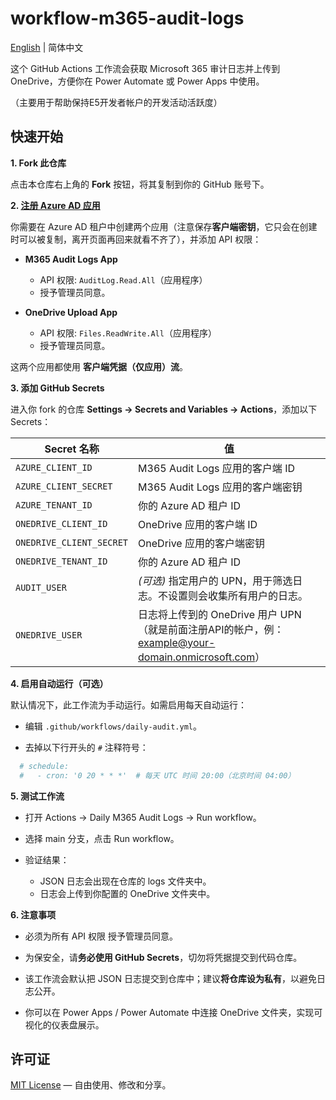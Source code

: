 # workflow-m365-audit-logs

[English](./README.md) | 简体中文

这个 GitHub Actions 工作流会获取 Microsoft 365 审计日志并上传到 OneDrive，方便你在 Power Automate 或 Power Apps 中使用。

（主要用于帮助保持E5开发者帐户的开发活动活跃度）

## 快速开始

**1. Fork 此仓库**

点击本仓库右上角的 **Fork** 按钮，将其复制到你的 GitHub 账号下。

**2. [注册 Azure AD 应用](https://portal.azure.com/#view/Microsoft_AAD_RegisteredApps/ApplicationsListBlade)**

你需要在 Azure AD 租户中创建两个应用（注意保存**客户端密钥**，它只会在创建时可以被复制，离开页面再回来就看不齐了），并添加 API 权限：

- **M365 Audit Logs App**
  - API 权限: `AuditLog.Read.All`（应用程序）
  - 授予管理员同意。

- **OneDrive Upload App**  
  - API 权限: `Files.ReadWrite.All`（应用程序）
  - 授予管理员同意。

这两个应用都使用 **客户端凭据（仅应用）流**。

**3. 添加 GitHub Secrets**

进入你 fork 的仓库 **Settings → Secrets and Variables → Actions**，添加以下 Secrets：

| Secret 名称 | 值 |
|-------------------------- |----|
| `AZURE_CLIENT_ID`         | M365 Audit Logs 应用的客户端 ID |
| `AZURE_CLIENT_SECRET`     | M365 Audit Logs 应用的客户端密钥 |
| `AZURE_TENANT_ID`         | 你的 Azure AD 租户 ID |
| `ONEDRIVE_CLIENT_ID`      | OneDrive 应用的客户端 ID |
| `ONEDRIVE_CLIENT_SECRET`  | OneDrive 应用的客户端密钥 |
| `ONEDRIVE_TENANT_ID`      | 你的 Azure AD 租户 ID |
| `AUDIT_USER`              | *(可选)* 指定用户的 UPN，用于筛选日志。不设置则会收集所有用户的日志。 |
| `ONEDRIVE_USER`           | 日志将上传到的 OneDrive 用户 UPN（就是前面注册API的帐户，例：example@your-domain.onmicrosoft.com）|

**4. 启用自动运行（可选）**

默认情况下，此工作流为手动运行。如需启用每天自动运行：

- 编辑 `.github/workflows/daily-audit.yml`。

- 去掉以下行开头的 `#` 注释符号：
```yml
  # schedule:
  #   - cron: '0 20 * * *'  # 每天 UTC 时间 20:00（北京时间 04:00）
```

**5. 测试工作流**

- 打开 Actions → Daily M365 Audit Logs → Run workflow。

- 选择 main 分支，点击 Run workflow。

- 验证结果：
  - JSON 日志会出现在仓库的 logs 文件夹中。
  - 日志会上传到你配置的 OneDrive 文件夹中。

**6. 注意事项**

- 必须为所有 API 权限 授予管理员同意。

- 为保安全，请**务必使用 GitHub Secrets**，切勿将凭据提交到代码仓库。

- 该工作流会默认把 JSON 日志提交到仓库中；建议**将仓库设为私有**，以避免日志公开。

- 你可以在 Power Apps / Power Automate 中连接 OneDrive 文件夹，实现可视化的仪表盘展示。

## 许可证

[MIT License](LICENSE) — 自由使用、修改和分享。
